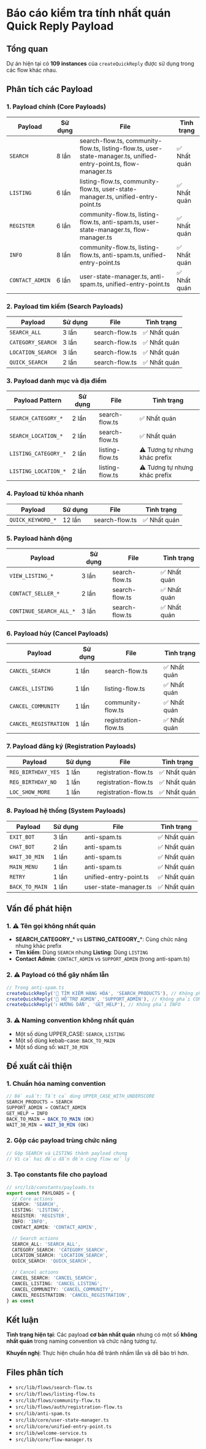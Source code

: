 # Báo cáo kiểm tra tính nhất quán Quick Reply Payload

## Tổng quan
Dự án hiện tại có **109 instances** của `createQuickReply` được sử dụng trong các flow khác nhau.

## Phân tích các Payload

### 1. Payload chính (Core Payloads)
| Payload | Sử dụng | File | Tình trạng |
|---------|---------|------|------------|
| `SEARCH` | 8 lần | search-flow.ts, community-flow.ts, listing-flow.ts, user-state-manager.ts, unified-entry-point.ts, flow-manager.ts | ✅ Nhất quán |
| `LISTING` | 6 lần | listing-flow.ts, community-flow.ts, user-state-manager.ts, unified-entry-point.ts | ✅ Nhất quán |
| `REGISTER` | 6 lần | community-flow.ts, listing-flow.ts, anti-spam.ts, user-state-manager.ts, flow-manager.ts | ✅ Nhất quán |
| `INFO` | 8 lần | community-flow.ts, listing-flow.ts, anti-spam.ts, unified-entry-point.ts | ✅ Nhất quán |
| `CONTACT_ADMIN` | 6 lần | user-state-manager.ts, anti-spam.ts, unified-entry-point.ts | ✅ Nhất quán |

### 2. Payload tìm kiếm (Search Payloads)
| Payload | Sử dụng | File | Tình trạng |
|---------|---------|------|------------|
| `SEARCH_ALL` | 3 lần | search-flow.ts | ✅ Nhất quán |
| `CATEGORY_SEARCH` | 3 lần | search-flow.ts | ✅ Nhất quán |
| `LOCATION_SEARCH` | 3 lần | search-flow.ts | ✅ Nhất quán |
| `QUICK_SEARCH` | 2 lần | search-flow.ts | ✅ Nhất quán |

### 3. Payload danh mục và địa điểm
| Payload Pattern | Sử dụng | File | Tình trạng |
|----------------|---------|------|------------|
| `SEARCH_CATEGORY_*` | 2 lần | search-flow.ts | ✅ Nhất quán |
| `SEARCH_LOCATION_*` | 2 lần | search-flow.ts | ✅ Nhất quán |
| `LISTING_CATEGORY_*` | 2 lần | listing-flow.ts | ⚠️ Tương tự nhưng khác prefix |
| `LISTING_LOCATION_*` | 2 lần | listing-flow.ts | ⚠️ Tương tự nhưng khác prefix |

### 4. Payload từ khóa nhanh
| Payload | Sử dụng | File | Tình trạng |
|---------|---------|------|------------|
| `QUICK_KEYWORD_*` | 12 lần | search-flow.ts | ✅ Nhất quán |

### 5. Payload hành động
| Payload | Sử dụng | File | Tình trạng |
|---------|---------|------|------------|
| `VIEW_LISTING_*` | 3 lần | search-flow.ts | ✅ Nhất quán |
| `CONTACT_SELLER_*` | 2 lần | search-flow.ts | ✅ Nhất quán |
| `CONTINUE_SEARCH_ALL_*` | 3 lần | search-flow.ts | ✅ Nhất quán |

### 6. Payload hủy (Cancel Payloads)
| Payload | Sử dụng | File | Tình trạng |
|---------|---------|------|------------|
| `CANCEL_SEARCH` | 1 lần | search-flow.ts | ✅ Nhất quán |
| `CANCEL_LISTING` | 1 lần | listing-flow.ts | ✅ Nhất quán |
| `CANCEL_COMMUNITY` | 1 lần | community-flow.ts | ✅ Nhất quán |
| `CANCEL_REGISTRATION` | 1 lần | registration-flow.ts | ✅ Nhất quán |

### 7. Payload đăng ký (Registration Payloads)
| Payload | Sử dụng | File | Tình trạng |
|---------|---------|------|------------|
| `REG_BIRTHDAY_YES` | 1 lần | registration-flow.ts | ✅ Nhất quán |
| `REG_BIRTHDAY_NO` | 1 lần | registration-flow.ts | ✅ Nhất quán |
| `LOC_SHOW_MORE` | 1 lần | registration-flow.ts | ✅ Nhất quán |

### 8. Payload hệ thống (System Payloads)
| Payload | Sử dụng | File | Tình trạng |
|---------|---------|------|------------|
| `EXIT_BOT` | 3 lần | anti-spam.ts | ✅ Nhất quán |
| `CHAT_BOT` | 2 lần | anti-spam.ts | ✅ Nhất quán |
| `WAIT_30_MIN` | 1 lần | anti-spam.ts | ✅ Nhất quán |
| `MAIN_MENU` | 1 lần | anti-spam.ts | ✅ Nhất quán |
| `RETRY` | 1 lần | unified-entry-point.ts | ✅ Nhất quán |
| `BACK_TO_MAIN` | 1 lần | user-state-manager.ts | ✅ Nhất quán |

## Vấn đề phát hiện

### 1. ⚠️ Tên gọi không nhất quán
- **SEARCH_CATEGORY_*** vs **LISTING_CATEGORY_***: Cùng chức năng nhưng khác prefix
- **Tìm kiếm**: Dùng `SEARCH` nhưng **Listing**: Dùng `LISTING`
- **Contact Admin**: `CONTACT_ADMIN` vs `SUPPORT_ADMIN` (trong anti-spam.ts)

### 2. ⚠️ Payload có thể gây nhầm lẫn
```typescript
// Trong anti-spam.ts
createQuickReply('🛒 TÌM KIẾM HÀNG HÓA', 'SEARCH_PRODUCTS'), // Không phải SEARCH
createQuickReply('💬 HỖ TRỢ ADMIN', 'SUPPORT_ADMIN'), // Không phải CONTACT_ADMIN
createQuickReply('ℹ️ HƯỚNG DẪN', 'GET_HELP'), // Không phải INFO
```

### 3. ⚠️ Naming convention không nhất quán
- Một số dùng UPPER_CASE: `SEARCH`, `LISTING`
- Một số dùng kebab-case: `BACK_TO_MAIN`
- Một số dùng số: `WAIT_30_MIN`

## Đề xuất cải thiện

### 1. Chuẩn hóa naming convention
```typescript
// Đề xuất: Tất cả dùng UPPER_CASE_WITH_UNDERSCORE
SEARCH_PRODUCTS → SEARCH
SUPPORT_ADMIN → CONTACT_ADMIN
GET_HELP → INFO
BACK_TO_MAIN → BACK_TO_MAIN (OK)
WAIT_30_MIN → WAIT_30_MIN (OK)
```

### 2. Gộp các payload trùng chức năng
```typescript
// Gộp SEARCH và LISTING thành payload chung
// Vì cả hai đều dẫn đến cùng flow xử lý
```

### 3. Tạo constants file cho payload
```typescript
// src/lib/constants/payloads.ts
export const PAYLOADS = {
  // Core actions
  SEARCH: 'SEARCH',
  LISTING: 'LISTING',
  REGISTER: 'REGISTER',
  INFO: 'INFO',
  CONTACT_ADMIN: 'CONTACT_ADMIN',

  // Search actions
  SEARCH_ALL: 'SEARCH_ALL',
  CATEGORY_SEARCH: 'CATEGORY_SEARCH',
  LOCATION_SEARCH: 'LOCATION_SEARCH',
  QUICK_SEARCH: 'QUICK_SEARCH',

  // Cancel actions
  CANCEL_SEARCH: 'CANCEL_SEARCH',
  CANCEL_LISTING: 'CANCEL_LISTING',
  CANCEL_COMMUNITY: 'CANCEL_COMMUNITY',
  CANCEL_REGISTRATION: 'CANCEL_REGISTRATION',
} as const
```

## Kết luận

**Tình trạng hiện tại**: Các payload **cơ bản nhất quán** nhưng có một số **không nhất quán** trong naming convention và chức năng tương tự.

**Khuyến nghị**: Thực hiện chuẩn hóa để tránh nhầm lẫn và dễ bảo trì hơn.

## Files phân tích
- `src/lib/flows/search-flow.ts`
- `src/lib/flows/listing-flow.ts`
- `src/lib/flows/community-flow.ts`
- `src/lib/flows/auth/registration-flow.ts`
- `src/lib/anti-spam.ts`
- `src/lib/core/user-state-manager.ts`
- `src/lib/core/unified-entry-point.ts`
- `src/lib/welcome-service.ts`
- `src/lib/core/flow-manager.ts`
